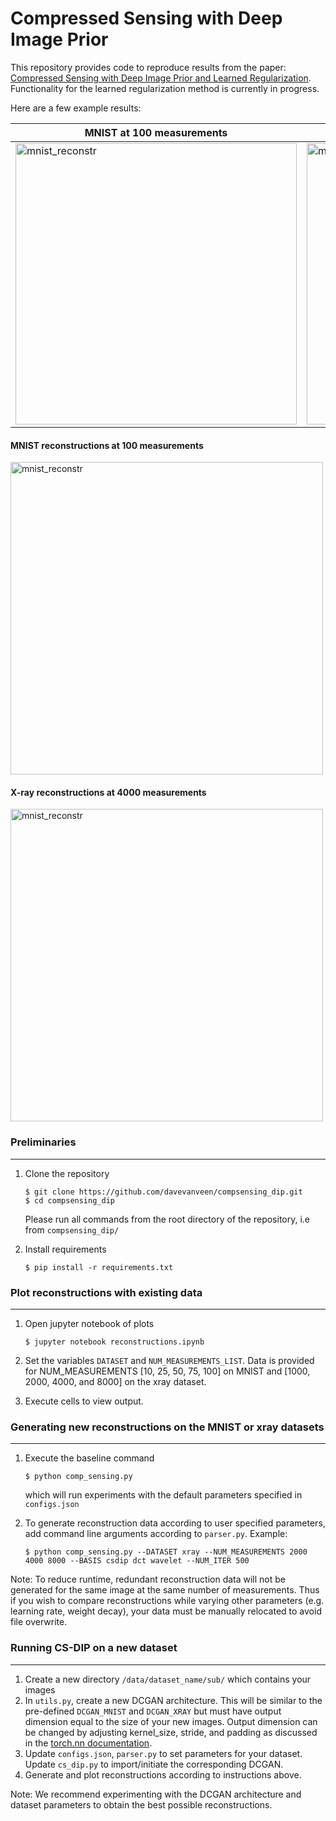 # Compressed Sensing with Deep Image Prior

This repository provides code to reproduce results from the paper: [Compressed Sensing with Deep Image Prior and Learned Regularization](https://arxiv.org/pdf/1806.06438.pdf). Functionality for the learned regularization method is currently in progress.

Here are a few example results:

MNIST at 100 measurements | X-ray at 4000 measurements
--------------------------|---------------------------
<img src="https://github.com/davevanveen/compsensing_dip/blob/master/reconstructions/mnist/mnist_sample_100meas.png" alt="mnist_reconstr" width="450"> | <img src="https://github.com/davevanveen/compsensing_dip/blob/master/reconstructions/xray/xray_sample_4000meas.png" alt="mnist_reconstr" width="450">



#### MNIST reconstructions at 100 measurements
<img src="https://github.com/davevanveen/compsensing_dip/blob/master/reconstructions/mnist/mnist_sample_100meas.png" alt="mnist_reconstr" width="500">

#### X-ray reconstructions at 4000 measurements
<img src="https://github.com/davevanveen/compsensing_dip/blob/master/reconstructions/xray/xray_sample_4000meas.png" alt="mnist_reconstr" width="500">


### Preliminaries
---

1. Clone the repository
    ```shell
    $ git clone https://github.com/davevanveen/compsensing_dip.git
    $ cd compsensing_dip
    ```
    Please run all commands from the root directory of the repository, i.e from ```compsensing_dip/```

2. Install requirements
    ```shell
    $ pip install -r requirements.txt
    ```


### Plot reconstructions with existing data
---
1. Open jupyter notebook of plots
    ```shell
    $ jupyter notebook reconstructions.ipynb
    ```	
2. Set the variables ```DATASET``` and ```NUM_MEASUREMENTS_LIST```. Data is provided for NUM_MEASUREMENTS [10, 25, 50, 75, 100] on MNIST and [1000, 2000, 4000, and 8000] on the xray dataset.

3. Execute cells to view output.


### Generating new reconstructions on the MNIST or xray datasets
---
1. Execute the baseline command
	```shell
	$ python comp_sensing.py
	```
	which will run experiments with the default parameters specified in ```configs.json```

2. To generate reconstruction data according to user specified parameters, add command line arguments according to ```parser.py```. Example:
	```shell
	$ python comp_sensing.py --DATASET xray --NUM_MEASUREMENTS 2000 4000 8000 --BASIS csdip dct wavelet --NUM_ITER 500
	```

Note: To reduce runtime, redundant reconstruction data will not be generated for the same image at the same number of measurements. Thus if you wish to compare reconstructions while varying other parameters (e.g. learning rate, weight decay), your data must be manually relocated to avoid file overwrite.


### Running CS-DIP on a new dataset
---
1. Create a new directory ```/data/dataset_name/sub/``` which contains your images
2. In ```utils.py```, create a new DCGAN architecture. This will be similar to the pre-defined ```DCGAN_MNIST``` and ```DCGAN_XRAY``` but must have output dimension equal to the size of your new images. Output dimension can be changed by adjusting kernel_size, stride, and padding as discussed in the [torch.nn documentation](https://pytorch.org/docs/stable/nn.html#convtranspose2d). 
3. Update ```configs.json```, ```parser.py``` to set parameters for your dataset. Update ```cs_dip.py``` to import/initiate the corresponding DCGAN.
4. Generate and plot reconstructions according to instructions above.

Note: We recommend experimenting with the DCGAN architecture and dataset parameters to obtain the best possible reconstructions.




